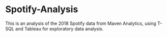 # Spotify-Analysis
This is an analysis of the 2018 Spotify data from Maven Analytics, using T-SQL and Tableau for exploratory data analysis.
